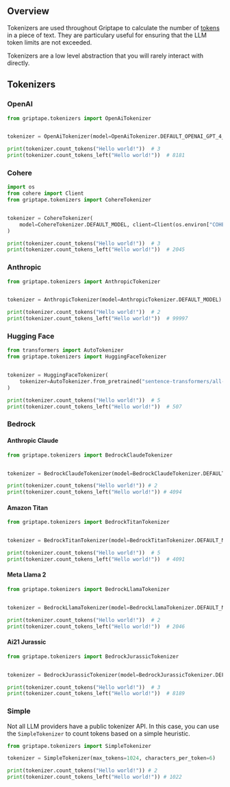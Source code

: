 ## Overview 

Tokenizers are used throughout Griptape to calculate the number of [tokens](https://learn.microsoft.com/en-us/semantic-kernel/prompt-engineering/tokens) in a piece of text.
They are particulary useful for ensuring that the LLM token limits are not exceeded.

Tokenizers are a low level abstraction that you will rarely interact with directly.

## Tokenizers

### OpenAI

```python
from griptape.tokenizers import OpenAiTokenizer


tokenizer = OpenAiTokenizer(model=OpenAiTokenizer.DEFAULT_OPENAI_GPT_4_MODEL)

print(tokenizer.count_tokens("Hello world!"))  # 3
print(tokenizer.count_tokens_left("Hello world!"))  # 8181
```

### Cohere
```python
import os
from cohere import Client
from griptape.tokenizers import CohereTokenizer


tokenizer = CohereTokenizer(
    model=CohereTokenizer.DEFAULT_MODEL, client=Client(os.environ["COHERE_API_KEY"])
)

print(tokenizer.count_tokens("Hello world!"))  # 3
print(tokenizer.count_tokens_left("Hello world!"))  # 2045
```

### Anthropic

```python
from griptape.tokenizers import AnthropicTokenizer


tokenizer = AnthropicTokenizer(model=AnthropicTokenizer.DEFAULT_MODEL)

print(tokenizer.count_tokens("Hello world!"))  # 2
print(tokenizer.count_tokens_left("Hello world!"))  # 99997
```

### Hugging Face
```python
from transformers import AutoTokenizer
from griptape.tokenizers import HuggingFaceTokenizer


tokenizer = HuggingFaceTokenizer(
    tokenizer=AutoTokenizer.from_pretrained("sentence-transformers/all-MiniLM-L6-v2")
)

print(tokenizer.count_tokens("Hello world!"))  # 5
print(tokenizer.count_tokens_left("Hello world!"))  # 507
```

### Bedrock

#### Anthropic Claude
```python
from griptape.tokenizers import BedrockClaudeTokenizer


tokenizer = BedrockClaudeTokenizer(model=BedrockClaudeTokenizer.DEFAULT_MODEL)

print(tokenizer.count_tokens("Hello world!")) # 2
print(tokenizer.count_tokens_left("Hello world!")) # 4094
```

#### Amazon Titan
```python
from griptape.tokenizers import BedrockTitanTokenizer


tokenizer = BedrockTitanTokenizer(model=BedrockTitanTokenizer.DEFAULT_MODEL)

print(tokenizer.count_tokens("Hello world!"))  # 5
print(tokenizer.count_tokens_left("Hello world!"))  # 4091
```

#### Meta Llama 2
```python
from griptape.tokenizers import BedrockLlamaTokenizer


tokenizer = BedrockLlamaTokenizer(model=BedrockLlamaTokenizer.DEFAULT_MODEL)

print(tokenizer.count_tokens("Hello world!"))  # 2
print(tokenizer.count_tokens_left("Hello world!"))  # 2046
```

#### Ai21 Jurassic
```python
from griptape.tokenizers import BedrockJurassicTokenizer


tokenizer = BedrockJurassicTokenizer(model=BedrockJurassicTokenizer.DEFAULT_MODEL)

print(tokenizer.count_tokens("Hello world!"))  # 3
print(tokenizer.count_tokens_left("Hello world!"))  # 8189
```


### Simple
Not all LLM providers have a public tokenizer API. In this case, you can use the `SimpleTokenizer` to count tokens based on a simple heuristic. 

```python
from griptape.tokenizers import SimpleTokenizer

tokenizer = SimpleTokenizer(max_tokens=1024, characters_per_token=6)

print(tokenizer.count_tokens("Hello world!")) # 2
print(tokenizer.count_tokens_left("Hello world!")) # 1022
```
